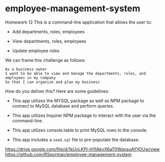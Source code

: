 # employee-management-system
Homework 12
This is a command-line application that allows the user to:

  * Add departments, roles, employees

  * View departments, roles, employees

  * Update employee roles

We can frame this challenge as follows:

```
As a business owner
I want to be able to view and manage the departments, roles, and employees in my company
So that I can organize and plan my business
```

How do you deliver this? Here are some guidelines:

* This app utilizes the MYSQL package as well as NPM package to connect to MySQL database and perform queries.

* This app utilizes Inquirer NPM package to interact with the user via the command-line.

* This app utilizes console.table to print MySQL rows to the console.

* This app includes a `seed.sql` file to pre-populate the database.


https://drive.google.com/file/d/1kUvLKPl-iH1lAkvX6aT0WqosuAYljOUw/view
https://github.com/RSporman/employee-management-system


